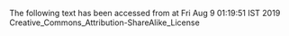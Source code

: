 The following text has been accessed from at Fri Aug 9 01:19:51 IST 2019
Creative_Commons_Attribution-ShareAlike_License
